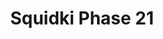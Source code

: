 ---
slug: squidki-phase-21
title: Squidki Phase 21
description: "Squidki Phase 21 is an exciting online game. Play for free directly in your browser!"
icon: /images/new_mods/Sprunki Phase 21.png
url: https://wowtbc.net/sprunkin/phase21/index.html
previewImage: /images/new_mods/Sprunki Phase 21.png
type: new mods

# SEO配置
seo:
  title: "Squidki Phase 21 - Play Free Online Game | Fun Browser Games"
  description: "Squidki Phase 21 - Play this fun online game for free in your browser. No download required!"
  ogImage: "/images/new_mods/Sprunki Phase 21.png"
  keywords: "squidki-phase-21, online game, browser game, free game, new mods game, play online"

videoUrls:
  - https://www.youtube.com/embed/example1
  - https://www.youtube.com/embed/example2

whyPlay:
  title: "Why Play Squidki Phase 21?"
  items:
    - "Immersive Gameplay: Squidki Phase 21 offers an engaging and immersive gaming experience that will keep you entertained for hours"
    - "Challenging Levels: Test your skills with increasingly difficult challenges and obstacles"
    - "Beautiful Graphics: Enjoy stunning visuals and smooth animations that bring the game world to life"
    - "Regular Updates: New content and features are added regularly to keep the game fresh and exciting"
    - "Free to Play: Experience all the fun without spending a penny"
    - "Community Features: Connect with other players, share strategies, and compete for high scores"
    - "Cross-Platform: Play on any device with a web browser, no downloads required"

features:
  title: "Key Features of Squidki Phase 21"
  image: "/images/new_mods/Sprunki Phase 21.png"
  items:
    - "Intuitive Controls: Easy to learn controls make Squidki Phase 21 accessible for players of all skill levels"
    - "Multiple Game Modes: Enjoy various gameplay options that provide different challenges and experiences"
    - "Character Customization: Personalize your gaming experience with unique characters and items"
    - "Achievement System: Complete special tasks to earn rewards and recognition"
    - "Leaderboards: Compete with players worldwide and see who can achieve the highest scores"

characteristics:
  title: "Game Characteristics"
  image: "/images/new_mods/Sprunki Phase 21.png"
  items:
    - "Genre: New mods game with elements of strategy and skill"
    - "Difficulty: Suitable for both casual gamers and those seeking a challenge"
    - "Play Time: Quick sessions or extended gameplay, depending on your preference"
    - "Art Style: Vibrant and engaging visuals that enhance the gaming experience"
    - "Sound Design: Immersive audio that complements the gameplay perfectly"

info: "Squidki Phase 21 is an exciting online game that offers players a unique and engaging gaming experience. With its intuitive controls, stunning visuals, and challenging gameplay, Squidki Phase 21 provides hours of entertainment for players of all ages and skill levels. Whether you're looking for a quick gaming session during a break or an extended play session, Squidki Phase 21 delivers an immersive experience that will keep you coming back for more. The game features multiple levels of increasing difficulty, ensuring that players are constantly challenged as they progress. With regular updates adding new content and features, Squidki Phase 21 remains fresh and exciting, providing endless entertainment options for its growing community of players."

howToPlayIntro: "Welcome to Squidki Phase 21! This guide will walk you through the basics and help you master the game. Whether you're a beginner or looking to improve your skills, these tips and instructions will enhance your gaming experience."

howToPlaySteps:
  - title: "Getting Started"
    description: "Begin your Squidki Phase 21 adventure by familiarizing yourself with the controls. Use your keyboard or mouse to navigate through the game interface. The tutorial will guide you through the basic mechanics and help you understand the objectives."
  - title: "Understanding the Objectives"
    description: "In Squidki Phase 21, your main goal is to progress through levels by completing specific objectives. Each level presents unique challenges that require different strategies and approaches."
  - title: "Mastering the Controls"
    description: "Practice using the controls to improve your precision and reaction time. Squidki Phase 21 requires quick reflexes and strategic thinking to overcome obstacles and defeat opponents."
  - title: "Utilizing Power-ups"
    description: "Collect power-ups throughout the game to enhance your abilities and overcome difficult challenges. Each power-up offers unique advantages that can be crucial for success."
  - title: "Developing Strategies"
    description: "As you progress in Squidki Phase 21, develop effective strategies for different scenarios. Analyze patterns, anticipate challenges, and adapt your approach to maximize your performance."

faq:
  title: "Frequently Asked Questions about Squidki Phase 21"
  items:
    - question: "Is Squidki Phase 21 free to play?"
      answer: "Yes, Squidki Phase 21 is completely free to play directly in your web browser. No downloads or purchases are required to enjoy the full game experience."
    - question: "Can I play Squidki Phase 21 on mobile devices?"
      answer: "Yes, Squidki Phase 21 is optimized for both desktop and mobile play. You can enjoy the game on any device with a web browser and internet connection."
    - question: "Are there any in-game purchases?"
      answer: "While Squidki Phase 21 is free to play, there may be optional in-game purchases available for cosmetic items or additional features that don't affect core gameplay."
    - question: "How often is Squidki Phase 21 updated?"
      answer: "The developers regularly update Squidki Phase 21 with new content, features, and improvements based on player feedback and game performance."
    - question: "Can I play Squidki Phase 21 offline?"
      answer: "Currently, Squidki Phase 21 requires an internet connection to play as it's a browser-based online game."
    - question: "Is Squidki Phase 21 suitable for children?"
      answer: "Yes, Squidki Phase 21 is designed to be family-friendly and suitable for players of all ages."
    - question: "How do I report bugs or issues?"
      answer: "If you encounter any problems while playing Squidki Phase 21, you can report them through the game's support page or contact the developers directly through their website."
    - question: "Still Have Questions?"
      answer: "If you have additional questions about Squidki Phase 21 that aren't covered in this FAQ, please visit our support center or contact our customer service team for assistance."
---